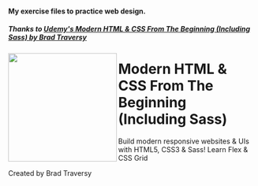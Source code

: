 #### My exercise files to practice web design.

##### Thanks to [Udemy's Modern HTML & CSS From The Beginning (Including Sass) by Brad Traversy](https://www.udemy.com/course/modern-html-css-from-the-beginning/)

<p>
  
<img src="https://img-a.udemycdn.com/course/240x135/2153774_bef0_4.jpg" height="220px" align="left">
</p>

# Modern HTML & CSS From The Beginning (Including Sass)

Build modern responsive websites & UIs with HTML5, CSS3 & Sass! Learn Flex & CSS Grid

Created by Brad Traversy
